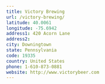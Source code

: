```yaml
---
title: Victory Brewing
url: /victory-brewing/
latitude: 40.0061
longitude: -75.6942
address1: 420 Acorn Lane
address2: 
city: Downingtown
state: Pennsylvania
code: 19335
country: United States
phone: 1-610-873-0881
website: http://www.victorybeer.com
---
```



